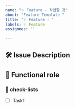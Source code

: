 ```yaml
---
name: "✨ Feature - 작업할 것"
about: "Feature Template "
title: "✨ Feature - "
labels: ✨ Feature
assignees: ''

---
```


## 🛠️ Issue Description
[//]: # (해당 이슈에 대한 설명을 작성해주세요.)

## 💭 Functional role
[//]: # (기능이 가지는 역할과 영향을 설명해주세요.)

### 📝 check-lists
[//]: # (업무 체크리스트를 작성해주세요.)
- [ ] Task1